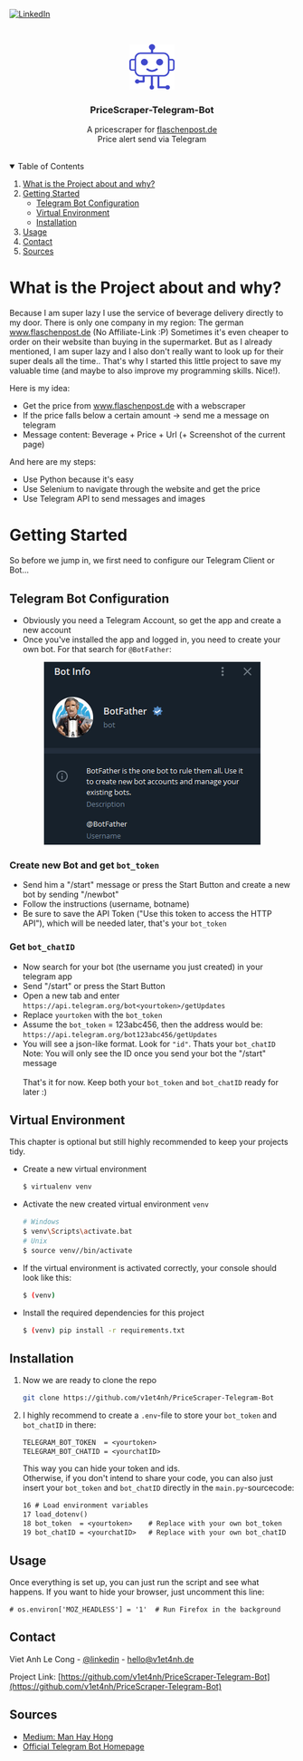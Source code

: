 <!-- Template: https://github.com/othneildrew/Best-README-Template -->

[![LinkedIn][linkedin-shield]][linkedin-url]

<!-- PROJECT LOGO -->
<br />
<p align="center">
  <a href="https://github.com/v1et4nh/PriceScraper-Telegram-Bot">
    <img src="images/bot-logo.png" alt="Bot-Logo" width="80" height="80">
  </a>

  <h3 align="center">PriceScraper-Telegram-Bot</h3>

  <p align="center">
    A pricescraper for <a href="https://www.flaschenpost.de">flaschenpost.de</a>
    <br />
    Price alert send via Telegram
    <br />
    <br />
  </p>
</p>

<!-- TABLE OF CONTENTS -->
<details open="open">
  <summary>Table of Contents</summary>
  <ol>
    <li>
      <a href="#what-is-the-project-about-and-why">What is the Project about and why?</a>
    </li>
    <li>
      <a href="#getting-started">Getting Started</a>
      <ul>
        <li><a href="#telegram-bot-configuration">Telegram Bot Configuration</a></li>
        <li><a href="#virtual-environment">Virtual Environment</a></li>
        <li><a href="#installation">Installation</a></li>
      </ul>
    </li>
    <li><a href="#usage">Usage</a></li>
    <li><a href="#contact">Contact</a></li>
    <li><a href="#sources">Sources</a></li>
  </ol>
</details>


<!-- ABOUT THE PROJECT -->
# What is the Project about and why?
Because I am super lazy I use the service of beverage delivery directly to my door. 
There is only one company in my region: The german www.flaschenpost.de (No Affiliate-Link :P) 
Sometimes it's even cheaper to order on their website than buying in the supermarket. 
But as I already mentioned, I am super lazy and I also don't really want to look up for their super deals all the time..
That's why I started this little project to save my valuable time 
(and maybe to also improve my programming skills. Nice!).

Here is my idea:
* Get the price from www.flaschenpost.de with a webscraper
* If the price falls below a certain amount -> send me a message on telegram
* Message content: Beverage + Price + Url (+ Screenshot of the current page)

And here are my steps:
* Use Python because it's easy
* Use Selenium to navigate through the website and get the price
* Use Telegram API to send messages and images

<!-- GETTING STARTED -->
# Getting Started
So before we jump in, we first need to configure our Telegram Client or Bot...

## Telegram Bot Configuration
* Obviously you need a Telegram Account, so get the app and create a new account
* Once you've installed the app and logged in, you need to create your own bot. For that search for `@BotFather`: <br>
<p align="center"><img src="images/BotFather.png" alt="BotFather" width="383" height="323"></p>

### Create new Bot and get `bot_token`
* Send him a "/start" message or press the Start Button and create a new bot by sending "/newbot"
* Follow the instructions (username, botname)
* Be sure to save the API Token ("Use this token to access the HTTP API"), which will be needed later, that's your `bot_token`

### Get `bot_chatID`
* Now search for your bot (the username you just created) in your telegram app
* Send "/start" or press the Start Button
* Open a new tab and enter `https://api.telegram.org/bot<yourtoken>/getUpdates`
* Replace `yourtoken` with the `bot_token`
* Assume the `bot_token` = 123abc456, then the address would be: `https://api.telegram.org/bot123abc456/getUpdates`
* You will see a json-like format. Look for `"id"`. Thats your `bot_chatID` <br>
Note: You will only see the ID once you send your bot the "/start" message <br> <br>
That's it for now. Keep both your `bot_token` and `bot_chatID` ready for later :)

## Virtual Environment
This chapter is optional but still highly recommended to keep your projects tidy.
* Create a new virtual environment
    ```sh
    $ virtualenv venv
    ```
* Activate the new created virtual environment `venv`
    ```sh
    # Windows
    $ venv\Scripts\activate.bat
    # Unix
    $ source venv//bin/activate
    ```
* If the virtual environment is activated correctly, your console should look like this:
    ```sh
    $ (venv)  
    ```
* Install the required dependencies for this project
    ```sh
    $ (venv) pip install -r requirements.txt
    ```
 
## Installation

1. Now we are ready to clone the repo
   ```sh
   git clone https://github.com/v1et4nh/PriceScraper-Telegram-Bot
   ```
2. I highly recommend to create a `.env`-file to store your `bot_token` and `bot_chatID` in there:
   ```.env
   TELEGRAM_BOT_TOKEN  = <yourtoken>
   TELEGRAM_BOT_CHATID = <yourchatID>
   ```
   This way you can hide your token and ids. <br>
   Otherwise, if you don't intend to share your code, you can also just insert your `bot_token` and `bot_chatID` directly in the `main.py`-sourcecode:
   ```.pydocstring
   16 # Load environment variables
   17 load_dotenv()
   18 bot_token  = <yourtoken>    # Replace with your own bot_token
   19 bot_chatID = <yourchatID>   # Replace with your own bot_chatID
   ```

<!-- USAGE EXAMPLES -->
## Usage
Once everything is set up, you can just run the script and see what happens. If you want to hide your browser, just uncomment this line:
```.pydocstring
# os.environ['MOZ_HEADLESS'] = '1'  # Run Firefox in the background
```

<!-- CONTACT -->
## Contact

Viet Anh Le Cong - [@linkedin](https://linkedin.com/in/viet-anh-le-cong) - hello@v1et4nh.de

Project Link: [https://github.com/v1et4nh/PriceScraper-Telegram-Bot](https://github.com/v1et4nh/PriceScraper-Telegram-Bot)

## Sources
* [Medium: Man Hay Hong](https://medium.com/@ManHay_Hong/how-to-create-a-telegram-bot-and-send-messages-with-python-4cf314d9fa3e)
* [Official Telegram Bot Homepage](https://core.telegram.org/bots)

<!-- MARKDOWN LINKS & IMAGES -->
<!-- https://www.markdownguide.org/basic-syntax/#reference-style-links -->
[linkedin-shield]: https://img.shields.io/badge/-LinkedIn-black.svg?style=for-the-badge&logo=linkedin&colorB=555
[linkedin-url]: https://linkedin.com/in/viet-anh-le-cong
